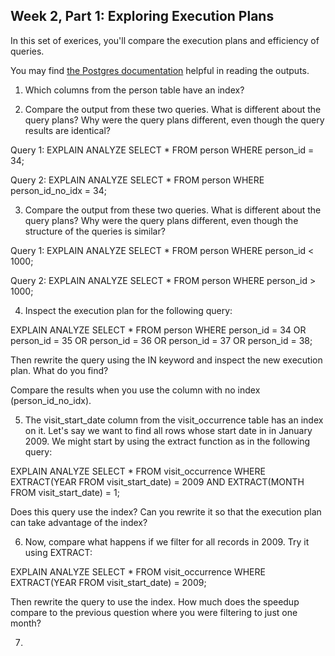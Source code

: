 ## Week 2, Part 1: Exploring Execution Plans

In this set of exerices, you'll compare the execution plans and efficiency of queries. 

You may find [the Postgres documentation](https://www.postgresql.org/docs/current/using-explain.html) helpful in reading the outputs.

1. Which columns from the person table have an index?

2. Compare the output from these two queries. What is different about the query plans? Why were the query plans different, even though the query results are identical?

Query 1:
EXPLAIN ANALYZE
SELECT *
FROM person
WHERE person_id = 34;

Query 2:
EXPLAIN ANALYZE
SELECT *
FROM person
WHERE person_id_no_idx = 34;

3. Compare the output from these two queries. What is different about the query plans? Why were the query plans different, even though the structure of the queries is similar?

Query 1:
EXPLAIN ANALYZE
SELECT *
FROM person
WHERE person_id < 1000;

Query 2:
EXPLAIN ANALYZE
SELECT *
FROM person
WHERE person_id > 1000;

4. Inspect the execution plan for the following query:

EXPLAIN ANALYZE
SELECT *
FROM person
WHERE person_id = 34
   OR person_id = 35
   OR person_id = 36
   OR person_id = 37
   OR person_id = 38;

Then rewrite the query using the IN keyword and inspect the new execution plan. What do you find?

Compare the results when you use the column with no index (person_id_no_idx).

5. The visit_start_date column from the visit_occurrence table has an index on it. Let's say we want to find all rows whose start date in in January 2009. We might start by using the extract function as in the following query: 

EXPLAIN ANALYZE
SELECT *
FROM visit_occurrence
WHERE EXTRACT(YEAR FROM visit_start_date) = 2009 AND EXTRACT(MONTH FROM visit_start_date) = 1;

Does this query use the index? Can you rewrite it so that the execution plan can take advantage of the index? 


6. Now, compare what happens if we filter for all records in 2009. Try it using EXTRACT:

EXPLAIN ANALYZE
SELECT *
FROM visit_occurrence
WHERE EXTRACT(YEAR FROM visit_start_date) = 2009;

Then rewrite the query to use the index. How much does the speedup compare to the previous question where you were filtering to just one month?

7. 
